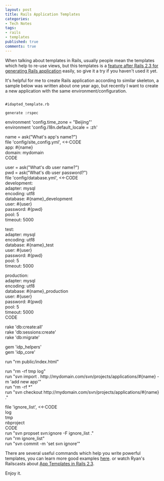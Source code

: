 ```yaml
---
layout: post
title: Rails Application Templates
categories:
- Tech Notes
tags:
- rails
- templates
published: true
comments: true
---
```

<p>When talking about templates in Rails, usually people mean the templates which help to re-use views, but this templates is a <a href="http://github.com/rails/rails/commit/e8cc4b116c460c524961a07da92da3f323854c15">feature after Rails 2.3 for generating Rails application</a> easily, so give it a try if you haven't used it yet.</p>

<p>It's helpful for me to create Rails application according to similar skeleton, a sample below was written about one year ago, but recently I want to create a new application with the same environment/configuration.</p>

<p><code lang="ruby">
#idapted_template.rb<br />
generate :rspec</code></p>

<p>environment 'config.time_zone = "Beijing"'<br />
environment 'config.i18n.default_locale = :zh'</p>

<p>name = ask("What's app's name?")<br />
file 'config/site_config.yml', <<-CODE<br />
app: #{name}<br />
domain: mydomain<br />
CODE</p>

<p>user = ask("What's db user name?")<br />
pwd = ask("What's db user password?")<br />
file 'config/database.yml', <<-CODE<br />
development:<br />
  adapter: mysql<br />
  encoding: utf8<br />
  database: #{name}_development<br />
  user: #{user}<br />
  password: #{pwd}<br />
  pool: 5<br />
  timeout: 5000</p>

<p>test:<br />
  adapter: mysql<br />
  encoding: utf8<br />
  database: #{name}_test<br />
  user: #{user}<br />
  password: #{pwd}<br />
  pool: 5<br />
  timeout: 5000</p>

<p>production:<br />
  adapter: mysql<br />
  encoding: utf8<br />
  database: #{name}_production<br />
  user: #{user}<br />
  password: #{pwd}<br />
  pool: 5<br />
  timeout: 5000<br />
CODE</p>

<p>rake 'db:create:all'<br />
rake 'db:sessions:create'<br />
rake 'db:migrate'</p>

<p>gem 'idp_helpers'<br />
gem 'idp_core'</p>

<p>run "rm public/index.html"</p>

<p>run "rm -rf tmp log"<br />
run "svn import . http://mydomain.com/svn/projects/applications/#{name} -m 'add new app'"<br />
run "rm -rf *"<br />
run "svn checkout http://mydomain.com/svn/projects/applications/#{name} ."</p>

<p>file 'ignore_list', <<-CODE<br />
log<br />
tmp<br />
nbproject<br />
CODE<br />
run "svn propset svn:ignore -F ignore_list ."<br />
run "rm ignore_list"<br />
run "svn commit -m 'set svn ignore'"
</p>

<p>There are several useful commands which help you write powerful templates, you can learn more good examples <a href="http://m.onkey.org/2008/12/4/rails-templates">here</a>. or watch Ryan's Railscasts about <a href="http://railscasts.com/episodes/148-app-templates-in-rails-2-3">App Templates in Rails 2.3</a>.</p>

<p>Enjoy it.</p>

